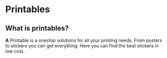 # Printables
## What is printables?
**A** Printable is a onestop solutions for all your printing needs. From posters to stickers you can get everything. Here you can find the best stickers in low cost.



